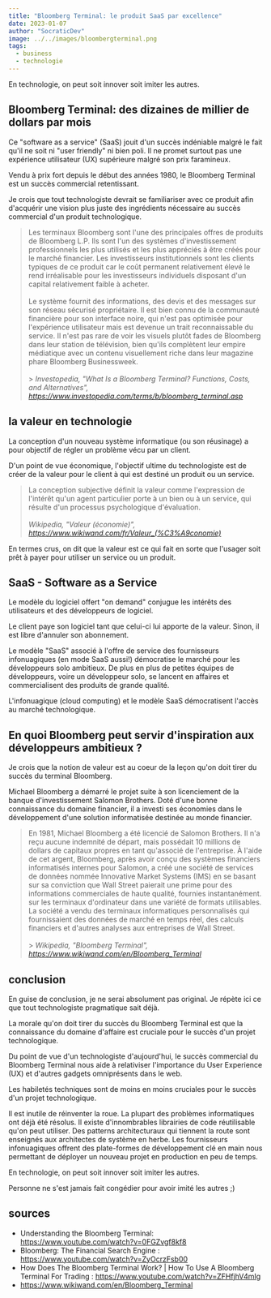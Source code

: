 ```yaml
---
title: "Bloomberg Terminal: le produit SaaS par excellence"
date: 2023-01-07
author: "SocraticDev"
image: ../../images/bloombergterminal.png
tags:
  - business
  - technologie
---
```


En technologie, on peut soit innover soit imiter les autres.

## Bloomberg Terminal: des dizaines de millier de dollars par mois

Ce "software as a service" (SaaS) jouit d'un succès indéniable malgré le fait
qu'il ne soit ni "user friendly" ni bien poli. Il ne promet surtout pas une
expérience utilisateur (UX) supérieure malgré son prix faramineux.

Vendu à prix fort depuis le début des années 1980, le Bloomberg Terminal est un
succès commercial retentissant.

Je crois que tout technologiste devrait se familiariser avec ce produit afin
d'acquérir une vision plus juste des ingrédients nécessaire au succès
commercial d'un produit technologique.

> Les terminaux Bloomberg sont l'une des principales offres de produits de
> Bloomberg L.P. Ils sont l'un des systèmes d'investissement professionnels les
> plus utilisés et les plus appréciés à être créés pour le marché financier.
> Les investisseurs institutionnels sont les clients typiques de ce produit car
> le coût permanent relativement élevé le rend irréalisable pour les
> investisseurs individuels disposant d'un capital relativement faible à
> acheter.
> <br><br>
> Le système fournit des informations, des devis et des messages sur son réseau
> sécurisé propriétaire. Il est bien connu de la communauté financière pour son
> interface noire, qui n'est pas optimisée pour l'expérience utilisateur mais
> est devenue un trait reconnaissable du service. Il n'est pas rare de voir les
> visuels plutôt fades de Bloomberg dans leur station de télévision, bien
> qu'ils complètent leur empire médiatique avec un contenu visuellement riche
> dans leur magazine phare Bloomberg Businessweek. <br><br> > <cite>Investopedia, "What Is a Bloomberg Terminal? Functions, Costs, and Alternatives", https://www.investopedia.com/terms/b/bloomberg_terminal.asp</cite>

## la valeur en technologie

La conception d'un nouveau système informatique (ou son réusinage) a pour
objectif de régler un problème vécu par un client.

D'un point de vue économique, l'objectif ultime du technologiste est de créer
de la valeur pour le client à qui est destiné un produit ou un service.

> La conception subjective définit la valeur comme l'expression de l'intérêt
> qu'un agent particulier porte à un bien ou à un service, qui résulte d'un
> processus psychologique d'évaluation.
> <br><br><cite>Wikipedia, "Valeur (économie)", https://www.wikiwand.com/fr/Valeur_(%C3%A9conomie)</cite>

En termes crus, on dit que la valeur est ce qui fait en sorte que l'usager soit
prêt à payer pour utiliser un service ou un produit.

## SaaS - Software as a Service

Le modèle du logiciel offert "on demand" conjugue les intérêts des utilisateurs
et des développeurs de logiciel.

Le client paye son logiciel tant que celui-ci lui apporte de la valeur. Sinon,
il est libre d'annuler son abonnement.

Le modèle "SaaS" associé à l'offre de service des fournisseurs infonuagiques
(en mode SaaS aussi!) démocratise le marché pour les développeurs solo
ambitieux. De plus en plus de petites équipes de développeurs, voire un
développeur solo, se lancent en affaires et commercialisent des produits de
grande qualité.

L'infonuagique (cloud computing) et le modèle SaaS démocratisent l'accès au
marché technologique.

## En quoi Bloomberg peut servir d'inspiration aux développeurs ambitieux ?

Je crois que la notion de valeur est au coeur de la leçon qu'on doit tirer du
succès du terminal Bloomberg.

Michael Bloomberg a démarré le projet suite à son licenciement de la banque
d'investissement Salomon Brothers. Doté d'une bonne connaissance du domaine
financier, il a investi ses économies dans le développement d'une solution
informatisée destinée au monde financier.

> En 1981, Michael Bloomberg a été licencié de Salomon Brothers. Il n'a reçu
> aucune indemnité de départ, mais possédait 10 millions de dollars de capitaux
> propres en tant qu'associé de l'entreprise. À l'aide de cet argent,
> Bloomberg, après avoir conçu des systèmes financiers informatisés internes
> pour Salomon, a créé une société de services de données nommée Innovative
> Market Systems (IMS) en se basant sur sa conviction que Wall Street paierait
> une prime pour des informations commerciales de haute qualité, fournies
> instantanément. sur les terminaux d'ordinateur dans une variété de formats
> utilisables. La société a vendu des terminaux informatiques personnalisés
> qui fournissaient des données de marché en temps réel, des calculs financiers
> et d'autres analyses aux entreprises de Wall Street.
> <br><br> > <cite>Wikipedia, "Bloomberg Terminal", https://www.wikiwand.com/en/Bloomberg_Terminal</cite>

## conclusion

En guise de conclusion, je ne serai absolument pas original. Je répète ici ce
que tout technologiste pragmatique sait déjà.

La morale qu'on doit tirer du succès du Bloomberg Terminal est que la
connaissance du domaine d'affaire est cruciale pour le succès d'un projet technologique.

Du point de vue d'un technologiste d'aujourd'hui, le succès commercial du Bloomberg
Terminal nous aide à relativiser l'importance du User Experience (UX) et
d'autres gadgets omniprésents dans le web.

Les habiletés techniques sont de moins en moins cruciales pour le succès d'un
projet technologique.

Il est inutile de réinventer la roue. La plupart des problèmes
informatiques ont déjà été résolus. Il existe d'innombrables librairies de code
réutilisable qu'on peut
utiliser. Des patterns architecturaux qui tiennent la route sont enseignés aux
architectes de système en herbe. Les fournisseurs infonuagiques offrent des
plate-formes de développement clé en main nous permettant de déployer un nouveau projet en
production en peu de temps.

En technologie, on peut soit innover soit imiter les autres.

Personne ne s'est jamais fait congédier pour avoir imité les autres ;)

## sources

- Understanding the Bloomberg Terminal: https://www.youtube.com/watch?v=0FGZvgf8kf8
- Bloomberg: The Financial Search Engine : https://www.youtube.com/watch?v=ZyOcrzFsb00
- How Does The Bloomberg Terminal Work? | How To Use A Bloomberg Terminal For Trading : https://www.youtube.com/watch?v=ZFHfjhV4mIg
- https://www.wikiwand.com/en/Bloomberg_Terminal

